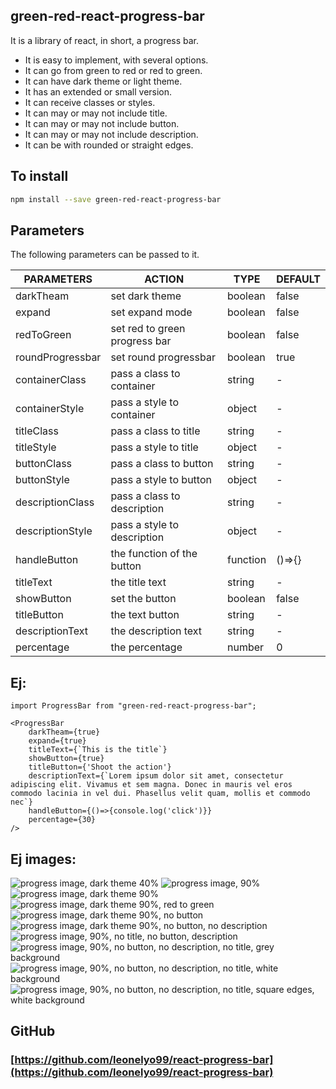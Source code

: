 ## green-red-react-progress-bar

It is a library of react, in short, a progress bar.

- It is easy to implement, with several options.
- It can go from green to red or red to green.
- It can have dark theme or light theme.
- It has an extended or small version.
- It can receive classes or styles.
- It can may or may not include title.
- It can may or may not include button.
- It can may or may not include description.
- It can be with rounded or straight edges.

## To install
```sh
npm install --save green-red-react-progress-bar
```

## Parameters

The following parameters can be passed to it.

| PARAMETERS | ACTION | TYPE | DEFAULT
| ------ | ------ | ------ | ------ |
| darkTheam | set dark theme | boolean | false
| expand | set expand mode | boolean | false
| redToGreen | set red to green progress bar | boolean | false
| roundProgressbar | set round progressbar | boolean | true
| containerClass | pass a class to container | string | -
| containerStyle | pass a style to container | object | -
| titleClass | pass a class to title | string | -
| titleStyle | pass a style to title | object | -
| buttonClass | pass a class to button | string | -
| buttonStyle | pass a style to button | object | -
| descriptionClass | pass a class to description | string | -
| descriptionStyle | pass a style to description | object | -
| handleButton | the function of the button | function | ()=>{}
| titleText | the title text | string | -
| showButton | set the button | boolean | false
| titleButton | the text button | string | -
| descriptionText | the description text | string | -
| percentage | the percentage | number | 0

## Ej:

```{javascript}
import ProgressBar from "green-red-react-progress-bar";

<ProgressBar
    darkTheam={true}
    expand={true}
    titleText={`This is the title`}
    showButton={true}
    titleButton={'Shoot the action'}
    descriptionText={`Lorem ipsum dolor sit amet, consectetur adipiscing elit. Vivamus et sem magna. Donec in mauris vel eros commodo lacinia in vel dui. Phasellus velit quam, mollis et commodo nec`}
    handleButton={()=>{console.log('click')}}
    percentage={30}
/>
```

## Ej images:
![progress image, dark theme 40%](https://res.cloudinary.com/dsnvoedar/image/upload/v1629335800/progressEj1_oz3fsb.png)
![progress image, 90%](https://res.cloudinary.com/dsnvoedar/image/upload/v1629470485/progressbar1_tzhu9z.png)
![progress image, dark theme 90%](https://res.cloudinary.com/dsnvoedar/image/upload/v1629335803/progressEj2_nkddzf.png)
![progress image, dark theme 90%, red to green](https://res.cloudinary.com/dsnvoedar/image/upload/v1629335807/progressEj3_lip0se.png)
![progress image, dark theme 90%, no button](https://res.cloudinary.com/dsnvoedar/image/upload/v1629336325/progressEj5_c1oecc.png)
![progress image, dark theme 90%, no button, no description](https://res.cloudinary.com/dsnvoedar/image/upload/v1629336325/progressEj6_vx70ah.png)
![progress image, 90%, no title, no button, description](https://res.cloudinary.com/dsnvoedar/image/upload/v1629470482/progressbar3_sdtazd.png)
![progress image, 90%, no button, no description, no title, grey background](https://res.cloudinary.com/dsnvoedar/image/upload/v1629335802/progressEj4_ehbzzk.png)
![progress image, 90%, no button, no description, no title, white background](https://res.cloudinary.com/dsnvoedar/image/upload/v1629470484/progressbar_k7dban.png)
![progress image, 90%, no button, no description, no title, square edges, white background](https://res.cloudinary.com/dsnvoedar/image/upload/v1629470483/progressbar4_erxuda.png)


## GitHub
### [https://github.com/leonelyo99/react-progress-bar](https://github.com/leonelyo99/react-progress-bar)
